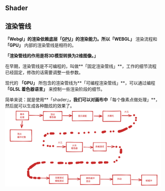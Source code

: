 ## Shader

## **渲染管线**

**「Webgl」**的渲染依赖底层**「**[**GPU**](https://cloud.tencent.com/product/gpu?from=10680)**」**的渲染能力。所以**「WEBGL」** 渲染流程和 **「GPU」** 内部的渲染管线是相符的。

**「渲染管线的作用是将3D模型转换为2维图像。」**

在早期，渲染管线是不可编程的，叫做**「固定渲染管线」**，工作的细节流程已经固定，修改的话需要调整一些参数。

现代的 **「GPU」** 所包含的渲染管线为**「可编程渲染管线」**，可以通过编程 **「GLSL 着色器语言」** 来控制一些渲染阶段的细节。

简单来说：就是使用**「shader」**，我们可以对画布中**「每个像素点做处理」**，然后就可以生成各种酷炫的效果了。
![three_2](../assets/three_js/shader.jpg?raw=true)